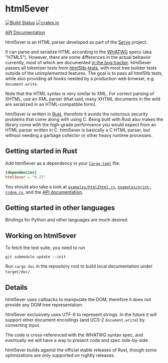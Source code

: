 # html5ever

[![Build Status](https://github.com/servo/html5ever/actions/workflows/main.yml/badge.svg)](https://github.com/servo/html5ever/actions)
[![crates.io](https://img.shields.io/crates/v/html5ever.svg)](https://crates.io/crates/html5ever)

[API Documentation][API documentation]

html5ever is an HTML parser developed as part of the [Servo][] project.

It can parse and serialize HTML according to the [WHATWG](https://whatwg.org/) specs (aka "HTML5"). However, there are some differences in the actual behavior currently, most of which are documented [in the bug tracker][]. html5ever passes all tokenizer tests from [html5lib-tests][], with most tree builder tests outside of the unimplemented features. The goal is to pass all html5lib tests, while also providing all hooks needed by a production web browser, e.g. `document.write`.

Note that the HTML syntax is very similar to XML. For correct parsing of XHTML, use an XML parser (that said, many XHTML documents in the wild are serialized in an HTML-compatible form).

html5ever is written in [Rust][], therefore it avoids the notorious security problems that come along with using C. Being built with Rust also makes the library come with the high-grade performance you would expect from an HTML parser written in C. html5ever is basically a C HTML parser, but without needing a garbage collector or other heavy runtime processes.


## Getting started in Rust

Add html5ever as a dependency in your [`Cargo.toml`](https://crates.io/) file:

```toml
[dependencies]
html5ever = "0.27"
```

You should also take a look at [`examples/html2html.rs`], [`examples/print-rcdom.rs`], and the [API documentation][].


## Getting started in other languages

Bindings for Python and other languages are much desired.


## Working on html5ever

To fetch the test suite, you need to run

```
git submodule update --init
```

Run `cargo doc` in the repository root to build local documentation under `target/doc/`.


## Details

html5ever uses callbacks to manipulate the DOM, therefore it does not provide any DOM tree representation. 

html5ever exclusively uses UTF-8 to represent strings. In the future it will support other document encodings (and UCS-2 `document.write`) by converting input.

The code is cross-referenced with the WHATWG syntax spec, and eventually we will have a way to present code and spec side-by-side.

html5ever builds against the official stable releases of Rust, though some optimizations are only supported on nightly releases.

[API documentation]: https://doc.servo.org/html5ever/index.html
[Servo]: https://github.com/servo/servo
[Rust]: https://www.rust-lang.org/
[in the bug tracker]: https://github.com/servo/html5ever/issues?q=is%3Aopen+is%3Aissue+label%3Aweb-compat
[html5lib-tests]: https://github.com/html5lib/html5lib-tests
[`examples/html2html.rs`]: https://github.com/servo/html5ever/blob/main/rcdom/examples/html2html.rs
[`examples/print-rcdom.rs`]: https://github.com/servo/html5ever/blob/main/rcdom/examples/print-rcdom.rs
